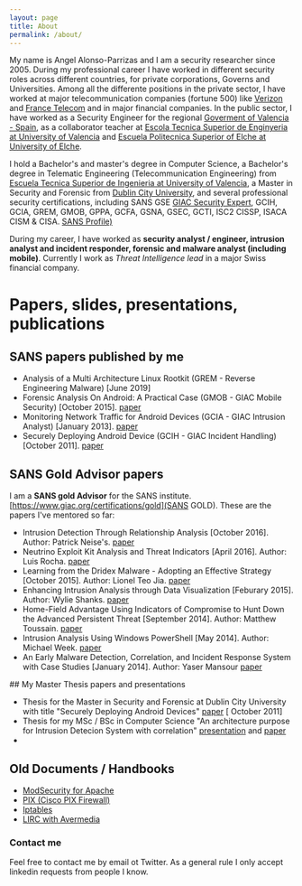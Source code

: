 ```yaml
---
layout: page
title: About
permalink: /about/
---
```



My name is Angel Alonso-Parrizas and I am a security researcher since 2005. During my professional career I have worked in different security roles across different countries, for private corporations, Governs and Universities.  Among all the differente positions in the private sector, I have worked at major telecommunication companies (fortune 500) like [Verizon](http://www.verizon.com) and [France Telecom](http://www.orange.com) and in major financial companies.
In the public sector, I have worked as a Security Engineer for the regional [Goverment of Valencia - Spain](http://www.gva.es), as a collaborator teacher at [Escola Tecnica Superior de Enginyeria at University of Valencia](http://etse.uv.es) and [Escuela Politecnica Superior of Elche at University of Elche](http://www.umh.es).


I hold a Bachelor's and master's degree in Computer Science, a Bachelor's degree in Telematic Engineering (Telecommunication Engineering) from [Escuela Tecnica Superior de Ingenieria at University of Valencia](http://www.uv.es), a Master in Security and Forensic from [Dublin City University](http://www.dcu.ie), and several professional security certifications, including SANS GSE [GIAC Security Expert](https://www.giac.org/certification/security-expert-gse), GCIH, GCIA, GREM, GMOB, GPPA, GCFA, GSNA, GSEC, GCTI, ISC2 CISSP, ISACA CISM & CISA. [SANS Profile)](https://www.giac.org/certified-professional/angel-alonso-parrizas/108653) 

During my career, I have worked as **security analyst / engineer, intrusion analyst and incident responder, forensic and malware analyst (including mobile)**. Currently I work as *Threat Intelligence lead* in a major Swiss financial company.

# Papers, slides, presentations, publications

## SANS papers published by me

+  Analysis of a Multi Architecture Linux Rootkit (GREM - Reverse Engineering Malware) [June 2019]
+ Forensic Analysis On Android: A Practical Case (GMOB - GIAC Mobile Security) [October 2015]. [paper](https://www.sans.org/reading-room/whitepapers/mobile/forensic-analysis-android-practical-case-36317)
+ Monitoring Network Traffic for Android Devices (GCIA - GIAC Intrusion Analyst) [January 2013]. [paper](https://www.sans.org/reading-room/whitepapers/detection/monitoring-network-traffic-android-devices-34097)
+ Securely Deploying Android Device (GCIH - GIAC Incident Handling) [October 2011]. [paper](https://www.sans.org/reading-room/whitepapers/sysadmin/securely-deploying-android-devices-33799#page=1&zoom=auto,-13,792)



## SANS Gold Advisor papers
I am a **SANS gold Advisor** for the SANS institute. [https://www.giac.org/certifications/gold](SANS GOLD). These are the papers I've mentored so far:
+ Intrusion Detection Through Relationship Analysis [October 2016]. Author: Patrick Neise's. [paper](https://www.sans.org/reading-room/whitepapers/detection/intrusion-detection-relationship-analysis-37352)
+ Neutrino Exploit Kit Analysis and Threat Indicators  [April 2016]. Author: Luis Rocha. [paper](https://www.sans.org/reading-room/whitepapers/detection/neutrino-exploit-kit-analysis-threat-indicators-36892)
+ Learning from the Dridex Malware - Adopting an Effective Strategy [October 2015]. Author: Lionel Teo Jia. [paper](https://www.sans.org/reading-room/whitepapers/detection/learning-dridex-malware-adopting-effective-strategy-36397)
+ Enhancing Intrusion Analysis through Data Visualization [Feburary 2015]. Author: Wylie Shanks. [paper](https://www.sans.org/reading-room/whitepapers/detection/enhancing-intrusion-analysis-data-visualization-35757)
+ Home-Field Advantage Using Indicators of Compromise to Hunt Down the Advanced Persistent Threat [September 2014]. Author: Matthew Toussain. [paper](https://www.sans.org/reading-room/whitepapers/detection/home-field-advantage-indicators-compromise-hunt-down-advanced-persistent-threat-35462)
+ Intrusion Analysis Using Windows PowerShell [May 2014]. Author: Michael Week. [paper](https://www.sans.org/reading-room/whitepapers/detection/intrusion-analysis-windows-powershell-34585)
+  An Early Malware Detection, Correlation, and Incident Response System with Case Studies [January 2014]. Author: Yaser Mansour [paper](https://www.sans.org/reading-room/whitepapers/detection/early-malware-detection-correlation-incident-response-system-case-studies-34485)


## My Master Thesis papers and presentations
+ Thesis for the Master in Security and Forensic at Dublin City University with title "Securely Deploying Android Devices" [ paper](https://github.com/Angelill0/thesis/MSSF-thesis.pdf) [ October 2011]
+ Thesis for my MSc / BSc in Computer Science "An architecture purpose for Intrusion Detecion System with correlation" [presentation](https://github.com/Angelill0/thesis/aalonso-PFC-presentacion.pdf) and [paper](https://github.com/Angelill0/thesis/aalonso-PFC.pdf)
+ 



## Old Documents / Handbooks
+ [ModSecurity for Apache](https://github.com/Angelill0/manuals/ModSecurity.pdf)
+ [PIX	(Cisco PIX Firewall)](https://github.com/Angelill0/manuals/lirc.pdf)
+ [Iptables](https://github.com/Angelill0/manuals/iptables.pdf)
+ [LIRC with Avermedia](https://github.com/Angelill0/manuals/PIX.pdf)


### Contact me
Feel free to contact me by email ot Twitter.
As a general rule I only accept linkedin requests from people I know.


